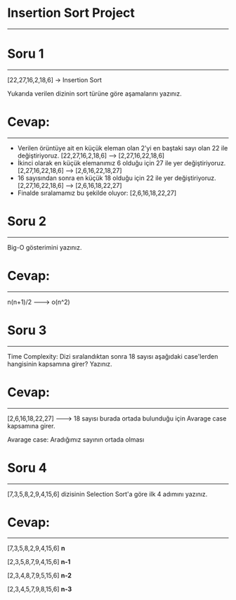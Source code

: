<h1> Insertion Sort Project</h1> <hr>
<h1>Soru 1 </h1> <hr>
<p> [22,27,16,2,18,6] -> Insertion Sort </p>
<p> Yukarıda verilen dizinin sort türüne göre aşamalarını yazınız.</p>
<h1> Cevap: </h1> <hr>
<ul>  
<li> Verilen örüntüye ait en küçük eleman olan 2'yi en baştaki sayı olan 22 ile değiştiriyoruz. [22,27,16,2,18,6] -->  [2,27,16,22,18,6] </li>
<li> İkinci olarak en küçük elemanımız 6 olduğu için 27 ile yer değiştiriyoruz. [2,27,16,22,18,6] -->  [2,6,16,22,18,27] </li>
<li> 16 sayısından sonra en küçük 18 olduğu için 22 ile yer değiştiriyoruz. [2,27,16,22,18,6] -->  [2,6,16,18,22,27] </li>
<li> Finalde sıralamamız bu şekilde oluyor: [2,6,16,18,22,27] </li>
</ul> 
<h1> Soru 2 </h1><hr>
<p> Big-O gösterimini yazınız. </p>
<h1> Cevap: </h1> <hr>
<p> n(n+1)/2 ---> o(n^2) </p>
<h1> Soru 3 </h1><hr>
<p> Time Complexity: Dizi sıralandıktan sonra 18 sayısı aşağıdaki case'lerden hangisinin kapsamına girer? Yazınız. </p>
<h1> Cevap:</h1> <hr>
<p> [2,6,16,18,22,27] ---> 18 sayısı burada ortada bulunduğu için Avarage case kapsamına girer. </p>
<p> Avarage case:  Aradığımız sayının ortada olması </p>
<h1> Soru 4 </h1><hr>
<p> [7,3,5,8,2,9,4,15,6] dizisinin Selection Sort'a göre ilk 4 adımını yazınız. </p>
<h1> Cevap: </h1> <hr>
<p> [7,3,5,8,2,9,4,15,6] <strong>n</strong></p>
<p> [2,3,5,8,7,9,4,15,6] <strong>n-1</strong></p>
<p> [2,3,4,8,7,9,5,15,6] <strong>n-2</strong></p>
<p> [2,3,4,5,7,9,8,15,6] <strong>n-3</strong></p>




